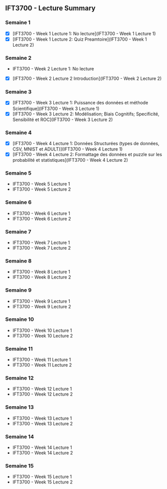 ## IFT3700 - Lecture Summary

### Semaine 1

- [X] [IFT3700 - Week 1 Lecture 1: No lecture](IFT3700 - Week 1 Lecture 1)
- [X] [IFT3700 - Week 1 Lecture 2: Quiz Preamtoire](IFT3700 - Week 1 Lecture 2)

### Semaine 2

- IFT3700 - Week 2 Lecture 1: No lecture
- [X] [IFT3700 - Week 2 Lecture 2 Introduction](IFT3700 - Week 2 Lecture 2)

### Semaine 3

- [X] [IFT3700 - Week 3 Lecture 1: Puissance des données et méthode Scientifique](IFT3700 - Week 3 Lecture 1)
- [X] [IFT3700 - Week 3 Lecture 2: Modélisation; Biais Cognitifs; Specificité, Sensibilité et ROC](IFT3700 - Week 3 Lecture 2)

### Semaine 4

- [X] [IFT3700 - Week 4 Lecture 1: Données Structurées (types de données, CSV, MNIST et ADULT)](IFT3700 - Week 4 Lecture 1)
- [X] [IFT3700 - Week 4 Lecture 2: Formattage des données et puzzle sur les probabilité et statistiques](IFT3700 - Week 4 Lecture 2)

### Semaine 5

- IFT3700 - Week 5 Lecture 1
- IFT3700 - Week 5 Lecture 2

### Semaine 6

- IFT3700 - Week 6 Lecture 1
- IFT3700 - Week 6 Lecture 2

### Semaine 7

- IFT3700 - Week 7 Lecture 1
- IFT3700 - Week 7 Lecture 2

### Semaine 8

- IFT3700 - Week 8 Lecture 1
- IFT3700 - Week 8 Lecture 2

### Semaine 9

- IFT3700 - Week 9 Lecture 1
- IFT3700 - Week 9 Lecture 2

### Semaine 10

- IFT3700 - Week 10 Lecture 1
- IFT3700 - Week 10 Lecture 2

### Semaine 11

- IFT3700 - Week 11 Lecture 1
- IFT3700 - Week 11 Lecture 2

### Semaine 12

- IFT3700 - Week 12 Lecture 1
- IFT3700 - Week 12 Lecture 2

### Semaine 13

- IFT3700 - Week 13 Lecture 1
- IFT3700 - Week 13 Lecture 2

### Semaine 14

- IFT3700 - Week 14 Lecture 1
- IFT3700 - Week 14 Lecture 2

### Semaine 15

- IFT3700 - Week 15 Lecture 1
- IFT3700 - Week 15 Lecture 2

